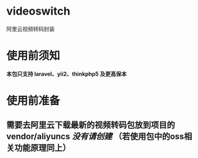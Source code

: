 # videoswitch
阿里云视频转码封装

# 使用前须知

**本包只支持 laravel、yii2、thinkphp5 及更高保本**

# 使用前准备
## 需要去阿里云下载最新的视频转码包放到项目的vendor/aliyuncs *没有请创建* （若使用包中的oss相关功能原理同上）
